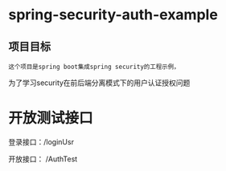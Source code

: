 # spring-security-auth-example


## 项目目标

    这个项目是spring boot集成spring security的工程示例，
为了学习security在前后端分离模式下的用户认证授权问题


# 开放测试接口

登录接口：/loginUsr 

开放接口： /AuthTest



